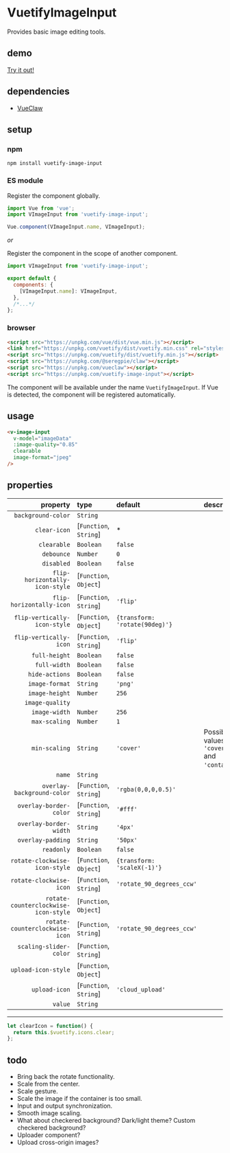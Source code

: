 # VuetifyImageInput

Provides basic image editing tools.

## demo

[Try it out!](https://seregpie.github.io/VuetifyImageInput/)

## dependencies

- [VueClaw](https://github.com/SeregPie/VueClaw)

## setup

### npm

```shell
npm install vuetify-image-input
```

### ES module

Register the component globally.

```javascript
import Vue from 'vue';
import VImageInput from 'vuetify-image-input';

Vue.component(VImageInput.name, VImageInput);
```

*or*

Register the component in the scope of another component.

```javascript
import VImageInput from 'vuetify-image-input';

export default {
  components: {
    [VImageInput.name]: VImageInput,
  },
  /*...*/
};
```

### browser

```html
<script src="https://unpkg.com/vue/dist/vue.min.js"></script>
<link href="https://unpkg.com/vuetify/dist/vuetify.min.css" rel="stylesheet"/>
<script src="https://unpkg.com/vuetify/dist/vuetify.min.js"></script>
<script src="https://unpkg.com/@seregpie/claw"></script>
<script src="https://unpkg.com/vueclaw"></script>
<script src="https://unpkg.com/vuetify-image-input"></script>
```

The component will be available under the name `VuetifyImageInput`. If Vue is detected, the component will be registered automatically.

## usage

```html
<v-image-input
  v-model="imageData"
  :image-quality="0.85"
  clearable
  image-format="jpeg"
/>
```

## properties

| property | type | default | description |
| ---: | :--- | :--- | :--- |
| `background-color` | `String` | | |
| `clear-icon` | [`Function`, `String`] | * | |
| `clearable` | `Boolean` | `false` | |
| `debounce` | `Number` | `0` | |
| `disabled` | `Boolean` | `false` | |
| `flip-horizontally-icon-style` | [`Function`, `Object`] | | |
| `flip-horizontally-icon` | [`Function`, `String`] | `'flip'` | |
| `flip-vertically-icon-style` | [`Function`, `Object`] | `{transform: 'rotate(90deg)'}` | |
| `flip-vertically-icon` | [`Function`, `String`] | `'flip'` | |
| `full-height` | `Boolean` | `false` | |
| `full-width` | `Boolean` | `false` | |
| `hide-actions` | `Boolean` | `false` | |
| `image-format` | `String` | `'png'` | |
| `image-height` | `Number` | `256` | |
| `image-quality` | | | |
| `image-width` | `Number` | `256` | |
| `max-scaling` | `Number` | `1` | |
| `min-scaling` | `String` | `'cover'` | Possible values are `'cover'` and `'contain'`. |
| `name` | `String` | | |
| `overlay-background-color` | [`Function`, `String`] | `'rgba(0,0,0,0.5)'` | |
| `overlay-border-color` | [`Function`, `String`] | `'#fff'` | |
| `overlay-border-width` | `String` | `'4px'` | |
| `overlay-padding` | `String` | `'50px'` | |
| `readonly` | `Boolean` | `false` | |
| `rotate-clockwise-icon-style` | [`Function`, `Object`] | `{transform: 'scaleX(-1)'}` | |
| `rotate-clockwise-icon` | [`Function`, `String`] | `'rotate_90_degrees_ccw'` | |
| `rotate-counterclockwise-icon-style` | [`Function`, `Object`] | | |
| `rotate-counterclockwise-icon` | [`Function`, `String`] | `'rotate_90_degrees_ccw'` | |
| `scaling-slider-color` | [`Function`, `String`] | | |
| `upload-icon-style` | [`Function`, `Object`] | | |
| `upload-icon` | [`Function`, `String`] | `'cloud_upload'` | |
| `value` | `String` | | |

---

```javascript
let clearIcon = function() {
  return this.$vuetify.icons.clear;
};
```

## todo

- Bring back the rotate functionality.
- Scale from the center.
- Scale gesture.
- Scale the image if the container is too small.
- Input and output synchronization.
- Smooth image scaling.
- What about checkered background? Dark/light theme? Custom checkered background?
- Uploader component?
- Upload cross-origin images?
